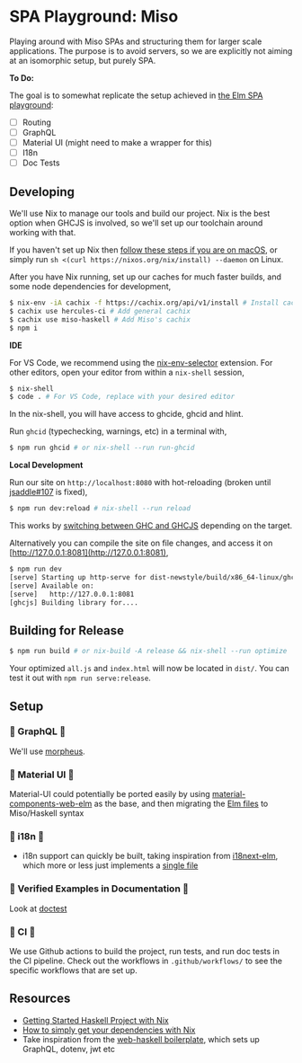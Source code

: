 # SPA Playground: Miso
Playing around with Miso SPAs and structuring them for larger scale applications. The purpose is to avoid servers, so we are explicitly not aiming at an isomorphic setup, but purely SPA.

**To Do:**

The goal is to somewhat replicate the setup achieved in [the Elm SPA playground](https://github.com/Tehnix/playground-spa-elm):

- [ ] Routing
- [ ] GraphQL
- [ ] Material UI (might need to make a wrapper for this)
- [ ] I18n
- [ ] Doc Tests

## Developing

We'll use Nix to manage our tools and build our project. Nix is the best option when GHCJS is involved, so we'll set up our toolchain around working with that.

If you haven't set up Nix then [follow these steps if you are on macOS](https://gist.github.com/Tehnix/38efa7ff1215ae49bf17925ce1684266#setting-up-nix), or simply run `sh <(curl https://nixos.org/nix/install) --daemon` on Linux.

After you have Nix running, set up our caches for much faster builds, and some node dependencies for development,

```bash
$ nix-env -iA cachix -f https://cachix.org/api/v1/install # Install cachix for quick builds
$ cachix use hercules-ci # Add general cachix
$ cachix use miso-haskell # Add Miso's cachix
$ npm i
```

**IDE**

For VS Code, we recommend using the [nix-env-selector](https://github.com/arrterian/nix-env-selector) extension. For other editors, open your editor from within a `nix-shell` session,

```bash
$ nix-shell
$ code . # For VS Code, replace with your desired editor
```

In the nix-shell, you will have access to ghcide, ghcid and hlint.

Run `ghcid` (typechecking, warnings, etc) in a terminal with,

```bash
$ npm run ghcid # or nix-shell --run run-ghcid
```

**Local Development**

Run our site on `http://localhost:8080` with hot-reloading (broken until [jsaddle#107](https://github.com/ghcjs/jsaddle/issues/107) is fixed),

```bash
$ npm run dev:reload # nix-shell --run reload
```

This works by [switching between GHC and GHCJS](https://github.com/dmjio/miso/blob/master/sample-app-jsaddle/Main.hs#L32-L40) depending on the target.

Alternatively you can compile the site on file changes, and access it on [http://127.0.0.1:8081](http://127.0.0.1:8081),

```bash
$ npm run dev
[serve] Starting up http-serve for dist-newstyle/build/x86_64-linux/ghcjs-8.6.0.1/app-0.1.0.0/x/app/build/app/app.jsexe
[serve] Available on:
[serve]   http://127.0.0.1:8081
[ghcjs] Building library for....
```

## Building for Release

```bash
$ npm run build # or nix-build -A release && nix-shell --run optimize
```

Your optimized `all.js` and `index.html` will now be located in `dist/`. You can test it out with `npm run serve:release`.

## Setup

### 🚧 GraphQL 🚧

We'll use [morpheus](https://github.com/morpheusgraphql/morpheus-graphql).

### 🚧 Material UI 🚧

Material-UI could potentially be ported easily by using [material-components-web-elm](https://github.com/aforemny/material-components-web-elm/tree/2.0.1) as the base, and then migrating the [Elm files](https://github.com/aforemny/material-components-web-elm/tree/2.0.1/src/Material) to Miso/Haskell syntax


### 🚧 i18n 🚧
- i18n support can quickly be built, taking inspiration from [i18next-elm](https://github.com/ChristophP/elm-i18next/tree/4.0.0), which more or less just implements a [single file](https://github.com/ChristophP/elm-i18next/blob/4.0.0/src/I18Next.elm)

### 🚧 Verified Examples in Documentation 🚧

Look at [doctest](https://hackage.haskell.org/package/doctest)

### 🚧 CI 🚧

We use Github actions to build the project, run tests, and run doc tests in the CI pipeline. Check out the workflows in `.github/workflows/` to see the specific workflows that are set up.

## Resources

- [Getting Started Haskell Project with Nix](https://maybevoid.com/posts/2019-01-27-getting-started-haskell-nix.html)
- [How to simply get your dependencies with Nix](https://dev.to/monacoremo/how-to-simply-get-your-dependencies-with-nix-2ce1)
- Take inspiration from the [web-haskell boilerplate](https://github.com/dandoh/web-haskell), which sets up GraphQL, dotenv, jwt etc
